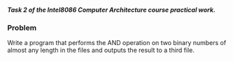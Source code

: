 ##### Task 2 of the Intel8086 Computer Architecture course practical work.  

### Problem  

Write a program that performs the AND operation on two binary numbers of almost any length in the files and outputs the result to a third file.  

